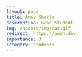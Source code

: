 ```yaml
---
layout: page
title: Amey Shukla
description: Grad Student.
img: /assets/img/cat.gif
redirect: https://ameh.dev
importance: 3
category: students
---
```

